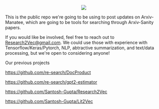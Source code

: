 <p align="center">
  <img src="https://snag.gy/cwnUGB.jpg">
</p>

This is the public repo we're going to be using to post updates on Arxiv-Manatee, which are going to be tools for searching through Arxiv-Sanity papers. 

If you would like be involved, feel free to reach out to Research2Vec@gmail.com. We could use those with experience with Tensorflow/Keras/Pytorch, 
NLP, abtractive summarization, and text/data processing, but we're open to considering anyone!

Our previous projects

https://github.com/re-search/DocProduct

https://github.com/re-search/gpt2-estimator

https://github.com/Santosh-Gupta/Research2Vec

https://github.com/Santosh-Gupta/Lit2Vec

